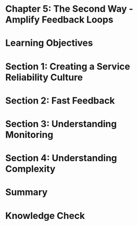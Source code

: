 Chapter 5: The Second Way - Amplify Feedback Loops
==================================================


# Learning Objectives



# Section 1: Creating a Service Reliability Culture



# Section 2: Fast Feedback



# Section 3: Understanding Monitoring



# Section 4: Understanding Complexity



# Summary



# Knowledge Check



